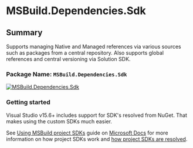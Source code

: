 # MSBuild.Dependencies.Sdk

## Summary

Supports managing Native and Managed references via various sources such as packages from a central repository.
Also supports global references and central versioning via Solution SDK.

### Package Name: `MSBuild.Dependencies.Sdk`

[![MSBuild.Dependencies.Sdk](https://img.shields.io/myget/msbuild-sdks/v/MSBuild.Dependencies.Sdk?style=flat-square&logo=nuget)](https://myget.org/feed/msbuild-sdks/package/nuget/MSBuild.Dependencies.Sdk)

### Getting started

Visual Studio v15.6+ includes support for SDK's resolved from NuGet.
That makes using the custom SDKs much easier.

See [Using MSBuild project SDKs][msbuild-sdk-usage] guide on [Microsoft Docs](https://docs.ms) for more information on how project SDKs work and [how project SDKs are resolved][msbuild-sdk-resolver].

[msbuild-sdk-usage]: https://docs.microsoft.com/visualstudio/msbuild/how-to-use-project-sdk
[msbuild-sdk-resolver]: https://docs.microsoft.com/visualstudio/msbuild/how-to-use-project-sdk#how-project-sdks-are-resolved
